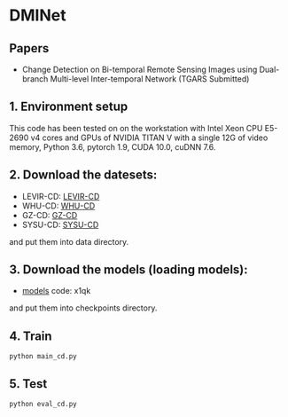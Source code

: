 # DMINet

## Papers
* Change Detection on Bi-temporal Remote Sensing Images using Dual-branch Multi-level Inter-temporal Network (TGARS Submitted)

## 1. Environment setup
This code has been tested on on the workstation with Intel Xeon CPU E5-2690 v4 cores and GPUs of NVIDIA TITAN V with a single 12G of video memory, Python 3.6, pytorch 1.9, CUDA 10.0, cuDNN 7.6.

## 2. Download the datesets:
* LEVIR-CD:
[LEVIR-CD](https://justchenhao.github.io/LEVIR/)
* WHU-CD:
[WHU-CD](https://study.rsgis.whu.edu.cn/pages/download/building_dataset.html)
* GZ-CD:
[GZ-CD](https://github.com/daifeng2016/Change-Detection-Dataset-for-High-Resolution-Satellite-Imagery)
* SYSU-CD:
[SYSU-CD](https://github.com/liumency/SYSU-CD)

and put them into data directory.

## 3. Download the models (loading models):

* [models](https://pan.baidu.com/s/1m2vDFG8-FOCYdeidLeYOsA) code: x1qk

and put them into checkpoints directory.

## 4. Train

    python main_cd.py
    
## 5. Test

    python eval_cd.py

